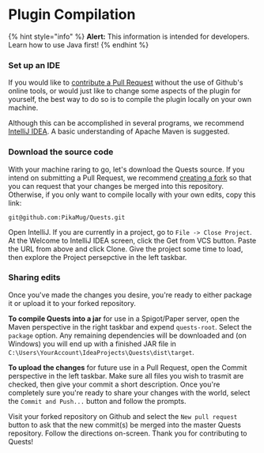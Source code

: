 # Plugin Compilation

{% hint style="info" %}
**Alert:** This information is intended for developers. Learn how to use Java first!
{% endhint %}

### Set up an IDE

If you would like to [contribute a Pull Request](https://github.com/PikaMug/Quests/pulls) without the use of Github's online tools, or would just like to change some aspects of the plugin for yourself, the best way to do so is to compile the plugin locally on your own machine.

Although this can be accomplished in several programs, we recommend [IntelliJ IDEA](https://www.jetbrains.com/idea/). A basic understanding of Apache Maven is suggested.

### Download the source code

With your machine raring to go, let's download the Quests source. If you intend on submitting a Pull Request, we recommend [creating a fork](https://guides.github.com/activities/forking/) so that you can request that your changes be merged into this repository. Otherwise, if you only want to compile locally with your own edits, copy this link:

`git@github.com:PikaMug/Quests.git`

Open IntelliJ. If you are currently in a project, go to `File -> Close Project`. At the Welcome to IntelliJ IDEA screen, click the Get from VCS button. Paste the URL from above and click Clone. Give the project some time to load, then explore the Project persepctive in the left taskbar.

### Sharing edits

Once you've made the changes you desire, you're ready to either package it or upload it to your forked repository.

**To compile Quests into a jar** for use in a Spigot/Paper server, open the Maven perspective in the right taskbar and expend `quests-root`. Select the `package` option. Any remaining dependencies will be downloaded and \(on Windows\) you will end up with a finished JAR file in `C:\Users\YourAccount\IdeaProjects\Quests\dist\target`.

**To upload the changes** for future use in a Pull Request, open the Commit perspective in the left taskbar. Make sure all files you wish to trasmit are checked, then give your commit a short description. Once you're completely sure you're ready to share your changes with the world, select the `Commit and Push...` button and follow the prompts.

Visit your forked repository on Github and select the `New pull request` button to ask that the new commit\(s\) be merged into the master Quests repository. Follow the directions on-screen. Thank you for contributing to Quests!
